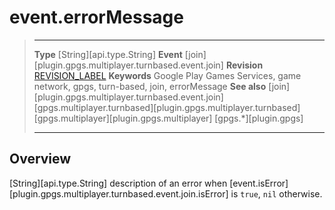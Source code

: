 # event.errorMessage

> --------------------- ------------------------------------------------------------------------------------------
> __Type__              [String][api.type.String]
> __Event__             [join][plugin.gpgs.multiplayer.turnbased.event.join]
> __Revision__          [REVISION_LABEL](REVISION_URL)
> __Keywords__          Google Play Games Services, game network, gpgs, turn-based, join, errorMessage
> __See also__          [join][plugin.gpgs.multiplayer.turnbased.event.join]
>						[gpgs.multiplayer.turnbased][plugin.gpgs.multiplayer.turnbased]
>						[gpgs.multiplayer][plugin.gpgs.multiplayer]
>                       [gpgs.*][plugin.gpgs]
> --------------------- ------------------------------------------------------------------------------------------

## Overview

[String][api.type.String] description of an error when [event.isError][plugin.gpgs.multiplayer.turnbased.event.join.isError] is `true`, `nil` otherwise.